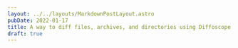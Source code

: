 ```yaml
---
layout: ../../layouts/MarkdownPostLayout.astro
pubDate: 2022-01-17
title: A way to diff files, archives, and directories using Diffoscope
draft: true
---
```

